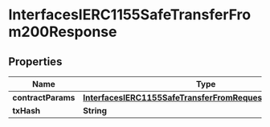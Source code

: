 

# InterfacesIERC1155SafeTransferFrom200Response


## Properties

| Name | Type | Description | Notes |
|------------ | ------------- | ------------- | -------------|
|**contractParams** | [**InterfacesIERC1155SafeTransferFromRequestContractParams**](InterfacesIERC1155SafeTransferFromRequestContractParams.md) |  |  |
|**txHash** | **String** |  |  |



